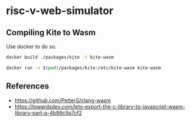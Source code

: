 # risc-v-web-simulator


## Compiling Kite to Wasm
Use docker to do so.

```bash
docker build ./packages/kite -t kite-wasm

docker run -v $(pwd)/packages/kite:/etc/kite-wasm kite-wasm
```

## References
- https://github.com/PetterS/clang-wasm
- https://towardsdev.com/lets-export-the-c-library-to-javascript-wasm-library-part-a-4b99c9a7cf2